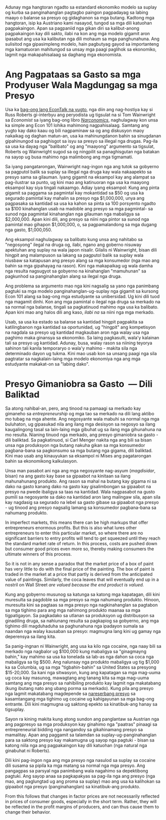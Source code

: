 
Adunay mga hangtoran ngadto sa estandard ekonomiko modelo sa suplay og kurba sa panginahanglan pagtagbo paingon pagpadayag sa labing maayo o balanse sa presyo og gidaghanon sa mga butang. Kadtong mga hangtoran, isip ka Austriano kami nasayod, tungod sa mga dili katuohan pagpakaingon. Apan sa pagpaniid nga gikan diri sa kalibut-anong pagpakaingon kay dili sakto, ilabi na kon ang mga modelo gigamit aron ipasabut ang usa ka kalibutan nga dili mohaum sa mga panghunahuna. Ang sulisitod nga gipasimpleng modelo, hain pagbutyag gayod sa importanteng mga kamatuoran mahitungod sa unsay mga paagi paglihok sa ekonomiko, lagmit nga makapahisalaag sa daghang mga ekonomista.

# Ang Pagpataas sa Gasto sa mga Prodyuser Wala Magdungag sa mga Presyo 

Usa ka [bag-ong lang EconTalk na yugto](http://www.econtalk.org/archives/2017/02/tom*wainwright.html), nga diin ang nag-hostiya kay si Russ Roberts gi-interbyu ang peryodista ug tigsulat na si Tom Wainwright sa *Economist* sa iyang bag-ong libro *[Narconomics](https://www.amazon.com/Narconomics-How-Run-Drug-Cartel/dp/1610395832/?tag=misesinsti-20)*, naghulagway kon unsa ka simple ang Econ 101 lohika mahimong nagpahisalaag. Samtang ang yugto kay dako kaau og bili nagpaminaw sa og ang diskusyon maoy nakaikag og daghan matun-an, usa ka mahinungdanon bahin sa sinugdanan gipahinungod sa paghisgot sa isyu sa presyo sa illegal nga drugas. Pag-ila sa usa ka dayag nga "balibato" og ang "maayong" argumento sa tigsulat, Roberts og Wainwright sugod
sa og ningpilit sa panaghisgutan nga batakan na sayop ug busa mahimo nga malimbong ang mga tigmamati.

Sa iyang pangatarongan, Wainwright nag-ingon nga ang tutok sa gobyerno sa pagputol balik sa suplay sa illegal nga druga kay wala nakaapekto sa presyo sama sa gilauman. Iyang gigamit na eksampol kay ang alampat sa pag-ilustrar sa punto, ug kini mao ang katinuoran nga usa ka maayong eksampol kay siya tingali nakaamgo. Adiay iyang eksampol: Kung ang pinta gigamit sa paggama sa pagmintal kay mokantidad sa $50 og usa ka segurado pamintal kay mahalin sa presyo nga $1,000,000, unya ang pagpasaka sa kantidad sa usa ka kahon sa pinta sa 100 porsyento ngadto sa $100 kinahanglan usab na madoble ang presyo sa mga pagmintal- sa sunod nga pagmintal kinahanglan nga gilauman nga mabaligya sa $2,000,000. Apan kini dili, ang presyo sa niini nga pintor sa sunod nga pamintal mao gihapon $1,000,000, o, sa pagpamalandong sa mga dugang nga gasto, $1,000,050.

Ang eksampol naghulagway sa balibato kung unsa ang nahitabo sa "negosyong" ilegal na druga og, ilabi, ngano ang goberno nisuway apektuhan ang suplay na wala japon nisalir. Gilalis ni Wainwright, bisan dili hingpit ang malampuson sa lakang sa pagputol balik sa suplay wala niusbaw sa katapusan ang presyo alang sa mga konsumedor (nga mao ang bahin sa mga gipahayag na rason). Kini nga makapaikag ug wala damha nga resulta nagsugyot sa gobyerno na kinahanglan "mamuhunan" sa pagkunhod sa panginahanglan alang sa ilegal nga druga.

Ang problema sa argumento mao nga kini nagsalig sa yano nga panimbang pagtuki sa mga modelo panginahanglan-ug-suplay nga gigamit sa kursong Econ 101 alang sa bag-ong mga estudyante sa unibersidad. Ug kini dili tuod nga magamit dinhi. Kon ang mga pamintal o ilegal nga druga sa merkado na sa normal nga balanse, tingali sa pagkatinuod mahimo nga usa ka balibato. Apan kini mao ang halos dili ang kaso, *ilabi na* sa niini nga mga merkado.

Usab, sa usa ka estado sa balanse sa kantidad hingpit pagpakita sa katilingbanon nga kantidad sa oportunidad, ug "hingpit" ang kompetisyon na nagdala sa presyo ug kantidad magkauban aron nga walay usa nga paghimo maka ginansya sa ekonomiko. Sa laing pagkasulti, wala'y kalainan tali sa presyo ug kantidad. Adunay, busa, walay rason sa niining teyorya sahinon tali kanila temporaryo o wala'y mahimo - makita sila nga determinado dayon ug tukma. Kini mao usab kon sa unsang paagi nga sila pagtratar sa nagkalain-laing mga modelo ekonomiya nga ang mga estudyante makakat-on sa "labing dako".

# Presyo Gimaniobra sa Gasto  — Dili Baliktad

Sa atong nahibal-an, pero, ang tinood na pamaagi sa merkado kay gimaneho sa *entrepreneurship* og mga tao sa merkado na dili lang aktibo mo tubag na mga ahente. Ang negosyante wala mabuhi sa normal nga mga buluhaton, ug gipasukad nila ang ilang mga desisyon sa negosyo sa ilang kaugalingong tasal sa lain-laing mga gibuhat ug sa ilang mga gihunahuna na mo resulta. Nianing tinuod nga merkado, ang presyo gimaniobra sa gasto - dili baliktad. Sa pagkatinuod, si Carl Menger nakita nga ang bili sa bisan unsa nga produksyon nga butang nakuha gikan sa mga konsumedor pagbana-bana sa pagkonsumo sa mga butang nga gigama, dili baliktad. Kini mao usab ang kinauyukan sa eksampol ni Mises ang pagatarongan bahin sa ekonomikong kalkulasyon.

Unsa man pasabot ani nga ang mga negosyante nag-asyum (*magdisidar*, bisan) na ang gasto kay base sa gipaabot na kinitaan sa ilang mahunahunang produkto. Ang rason sa mahal na butang kay gigama ni sa dako na gasto kanang dako na gasto kay gisalimbongan sa gipaabot na presyo na pwede ibaligya sa taas na kantidad. Wala nagpasabot na gusto pumili sa negosyante sa dako na kantidad aron lang malingaw sila, apan sila kay nagdasig sa segurado na lebel sa gasto gibase sa gipaabot nga presyo - ug tinood ang presyo nagsalig lamang sa konsumedor pagbana-bana sa nahumang produkto.

In imperfect markets, this means there can be high markups that offer entrepreneurs enormous profits. But this is also what lures other entrepreneurs to enter this particular market, so where there are no significant barriers to entry profits will tend to get squeezed until they reach the standard market rate of return. In this process, costs are pushed down but consumer good prices even more so, thereby making consumers the ultimate winners of this process.

So it is not in any sense a paradox that the market price of a box of paint has very little to do with the final price of the painting. The box of paint is traded in the market at a price that partly is derived from the anticipated value of paintings. Similarly, the coca leaves that will eventually end up in a nostril on Wall Street *are valued because the end product is valued.*

Kung ang gobyerno musunog sa katunga sa katong mga kapatagan, dili kini muresulta sa pagdoble sa mga presyo sa mga nahumang produkto. Hinoon, muresulta kini sa pagtaas sa mga presyo nga nagkinahanglan sa pagtabon sa mga tighimo para ang mga nahimong produkto maanaa sa mga tigpatigayon. Sa pagkadako sa utlanan sa produksyon ug distribusyon sa ginadiling druga, sa nahiunang resulta sa pagkapiog sa gobyerno, ang mga tighimo dili magduhaduha sa paghunahuna nga ipadayon sumala sa naandan nga walay kausaban sa presyo: magmugna lang kini ug gamay nga deperensya sa ilang kita.

Sa panig-ingnan ni Wainwright, ang usa ka kilo nga cocaine, nga naay bili sa merkado nga nagbalor ug $100,000 kung mabaligya sa "ginagmayng bahin," kay mahimo sa usa ka tonelada sa lab-as nga dahon sa coca nga mabaligya sa tig $500. Ang nalunsay nga produkto mabaligya ug tig $1,000 ka sa Columbia, ug sa mga "tigbahin-bahin" sa United States sa presyong $15-20,000. Sa kani nga sitwasyon, kung ang kapatagan sa mga mag-uuma ug coca kay masunog, mawagtang ang tanang kita sa mga mag-uuma samtang ang mga presyo sa nahibiling produkto kay lagmit nga makatabang (kung ibutang nato ang ubang porma sa merkado). Kung pila ang presyo nga lagmit makatabang magdepende sa [nareserbang presyo](https://en.wikipedia.org/wiki/Reservation*price) sa kasamtangang mga tighimo ug cocaine ug kahigayunan sa mga bag-ong entrante. Dili kini magmugna ug saktong epekto sa kinatibuk-ang hanay sa tigsuplay.

Sayon ra kining makita kung atong sundon ang panglantaw sa Austrian nga ang pagpresyo sa mga produksyon kay ginahimo nga "paatras" pinaagi sa entrepreneurial bidding nga nangandoy sa gikahinamang presyo sa mamalitay. Apan ang paggamit sa talamdan sa suplay-ug-panginahanglan para sa saktong presyo kay makamugna ug sayop nga pagtuki - bisan sa katong niila nga ang pagpakaingon kay dili katuohan (nga natural nga ginabuhat ni Roberts).

Dili kini pag-ingon nga ang mga presyo nga nasulod sa suplay sa cocaine dili susama sa pipila ka mga matang sa normal nga mga presyo. Ang pangagpas sa parsyal nga panimbang wala nagahimo sa depektibong pagtuki. Ang sayop anaa sa pagkapakyas sa pag-ila nga ang presyo (nga mao, ang paglungtad ug ang proma sa suplay) mao ang usa ka kalihokan sa gipaabot nga presyo (panginahanglan) sa kinatibuk-ang produkto.

From this follows that changes in factor prices are not necessarily reflected in prices of consumer goods, especially in the short term. Rather, they will be reflected in the profit margins of producers, and can thus cause them to change their behavior.
